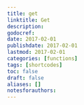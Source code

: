 ```yaml
---
title: get
linktitle: Get
description:
godocref:
date: 2017-02-01
publishdate: 2017-02-01
lastmod: 2017-02-01
categories: [functions]
tags: [shortcodes]
toc: false
draft: false
aliases: []
notesforauthors:
---
```


